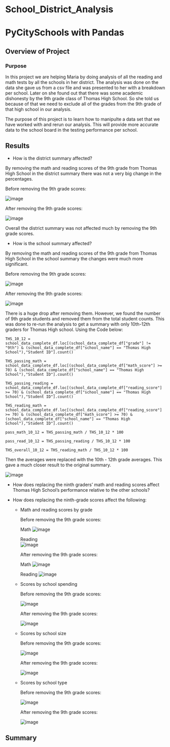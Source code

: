 # School_District_Analysis

# PyCitySchools with Pandas

## Overview of Project

### Purpose

In this project we are helping Maria by doing analysis of all the reading and math tests by all the schools in her district. The analysis was done on the data she gave us from a csv file and was presented to her with a breakdown per school. Later on she found out that there was some academic dishonesty by the 9th grade class of Thomas High School. So she told us because of that we need to exclude all of the grades from the 9th grade of that high school in our analysis.

The purpose of this project is to learn how to manipulte a data set that we have worked with and rerun our analysis. This will provide more accurate data to the school board in the testing performance per school.

## Results

* How is the district summary affected?

By removing the math and reading scores of the 9th grade from Thomas High School in the district summary there was not a very big change in the percentages.

Before removing the 9th grade scores:

![image](https://user-images.githubusercontent.com/92827264/147897288-843c6acb-c245-460c-a1de-0ee24d53b261.png)

After removing the 9th grade scores:

![image](https://user-images.githubusercontent.com/92827264/147897265-46a9fdbb-cc1c-4640-9fac-b65da35b2e26.png)

Overall the district summary was not affected much by removing the 9th grade scores.

* How is the school summary affected?

By removing the math and reading scores of the 9th grade from Thomas High School in the school summary the changes were much more significant.

Before removing the 9th grade scores:

![image](https://user-images.githubusercontent.com/92827264/147897467-ba0d425f-53e1-423d-94e3-bb18ddb5dc70.png)

After removing the 9th grade scores:

![image](https://user-images.githubusercontent.com/92827264/147897570-a93c885f-6d79-49d7-abb5-9c89fe7659a0.png)

There is a huge drop after removing them. However, we found the number of 9th grade students and removed them from the total student counts. This was done to re-run the analysis to get a summary with only 10th-12th graders for Thomas High school. Using the Code below:

```
THS_10_12 = school_data_complete_df.loc[(school_data_complete_df["grade"] != "9th") & (school_data_complete_df["school_name"] == "Thomas High School"),"Student ID"].count()

THS_passing_math = school_data_complete_df.loc[(school_data_complete_df["math_score"] >= 70) & (school_data_complete_df["school_name"] == "Thomas High School"),"Student ID"].count()

THS_passing_reading = school_data_complete_df.loc[(school_data_complete_df["reading_score"] >= 70) & (school_data_complete_df["school_name"] == "Thomas High School"),"Student ID"].count()

THS_reading_math = school_data_complete_df.loc[(school_data_complete_df["reading_score"] >= 70) & (school_data_complete_df["math_score"] >= 70) & (school_data_complete_df["school_name"] == "Thomas High School"),"Student ID"].count()

pass_math_10_12 = THS_passing_math / THS_10_12 * 100

pass_read_10_12 = THS_passing_reading / THS_10_12 * 100

THS_overall_10_12 = THS_reading_math / THS_10_12 * 100

```
Then the averages were replaced with the 10th - 12th grade averages. This gave a much closer result to the original summary.

![image](https://user-images.githubusercontent.com/92827264/147897894-8737c118-1504-4d05-a45d-1ad30b7fe476.png)

* How does replacing the ninth graders’ math and reading scores affect Thomas High School’s performance relative to the other schools?



* How does replacing the ninth-grade scores affect the following:

    * Math and reading scores by grade

      Before removing the 9th grade scores:
      
      Math
      ![image](https://user-images.githubusercontent.com/92827264/147898668-8386301a-da09-4561-a383-ee110f9aad1a.png)
      
      Reading      
      ![image](https://user-images.githubusercontent.com/92827264/147898687-37203efb-5e00-4f84-91fd-04e7d75359b6.png)

      After removing the 9th grade scores:
      
      Math
      ![image](https://user-images.githubusercontent.com/92827264/147898719-caaacaee-8c59-49cc-860e-675e0e2d86cd.png)
      
      Reading
      ![image](https://user-images.githubusercontent.com/92827264/147898703-2cc1d9ed-0cd4-4575-af6e-3bf3e9448fe2.png)

    * Scores by school spending

      Before removing the 9th grade scores:
      
      ![image](https://user-images.githubusercontent.com/92827264/147898766-0cbda16f-a0c2-47d0-be28-b3e909d07f0b.png)

      After removing the 9th grade scores:
      
      ![image](https://user-images.githubusercontent.com/92827264/147898804-c581e12b-c1dd-4de2-ba19-c39156c7b225.png)


    * Scores by school size

      Before removing the 9th grade scores:
      
      ![image](https://user-images.githubusercontent.com/92827264/147898811-56450a92-e4cd-450c-80b6-7616c7e2fbe6.png)

      After removing the 9th grade scores:
      
      ![image](https://user-images.githubusercontent.com/92827264/147898821-2ab9aaee-fad5-4f61-afe2-4c1703c47f07.png)

    * Scores by school type      

      Before removing the 9th grade scores:
      
      ![image](https://user-images.githubusercontent.com/92827264/147898838-e21e4c94-3503-4702-9e0c-9bf3fb54e170.png)

      After removing the 9th grade scores:
      
      ![image](https://user-images.githubusercontent.com/92827264/147898852-6b985305-7e13-4fba-9506-888cf3efc52e.png)
      
## Summary


